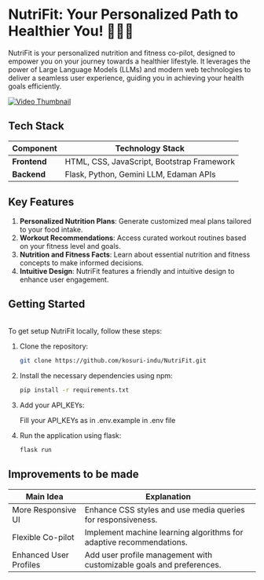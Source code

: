 # NutriFit: Your Personalized Path to Healthier You! 🥗🏋️‍♂️

NutriFit is your personalized nutrition and fitness co-pilot, designed to empower you on your journey towards a healthier lifestyle. It leverages the power of Large Language Models (LLMs) and modern web technologies to deliver a seamless user experience, guiding you in achieving your health goals efficiently.

[![Video Thumbnail](https://github.com/kosuri-indu/NutriFit/assets/118645569/50b24a83-2f45-46f9-a3bd-68e30a6c04d2)](https://github.com/kosuri-indu/NutriFit/assets/118645569/e0aefcb8-2208-4ce4-92c5-383a6abc6fdc)

## Tech Stack

| Component        | Technology Stack                           |
|------------------|--------------------------------------------|
| **Frontend**     | HTML, CSS, JavaScript, Bootstrap Framework |
| **Backend**      | Flask, Python, Gemini LLM, Edaman APIs     |

## Key Features

1. **Personalized Nutrition Plans**: Generate customized meal plans tailored to your food intake.
2. **Workout Recommendations**: Access curated workout routines based on your fitness level and goals.
3. **Nutrition and Fitness Facts**: Learn about essential nutrition and fitness concepts to make informed decisions.
4. **Intuitive Design**: NutriFit features a friendly and intuitive design to enhance user engagement.

## Getting Started

<!-- ### Try it out here : https://taska-manager.onrender.com/ -->
<br>
To get setup NutriFit locally, follow these steps:

1. Clone the repository:
   
   ```bash
   git clone https://github.com/kosuri-indu/NutriFit.git
   ```
2. Install the necessary dependencies using npm:
   
   ```bash
   pip install -r requirements.txt
   ```
3. Add your API_KEYs:

   Fill your API_KEYs as in .env.example in .env file
   
5. Run the application using flask:
   
   ```bash
   flask run
   ```

## Improvements to be made

| Main Idea              | Explanation                                |
|------------------------|-------------------------------------------------|
| More Responsive UI     | Enhance CSS styles and use media queries for responsiveness. |
| Flexible Co-pilot      | Implement machine learning algorithms for adaptive recommendations. |
| Enhanced User Profiles | Add user profile management with customizable goals and preferences. |

<br/>
